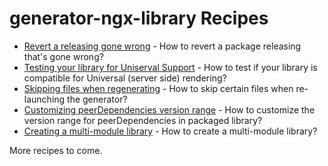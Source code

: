 # generator-ngx-library Recipes

* [Revert a releasing gone wrong](revert-releasing.md) - How to revert a package releasing that's gone wrong?
* [Testing your library for Uniserval Support](server-side-rendering.md) - How to test if your library is compatible for Universal (server side) rendering?
* [Skipping files when regenerating](skipping-files-on-regeneration.md) - How to skip certain files when re-launching the generator?
* [Customizing peerDependencies version range](customizing-peer-dependencies-version-range.md) - How to customize the version range for peerDependencies in packaged library?
* [Creating a multi-module library](multi-module-libraries.md) - How to create a multi-module library?

More recipes to come.
